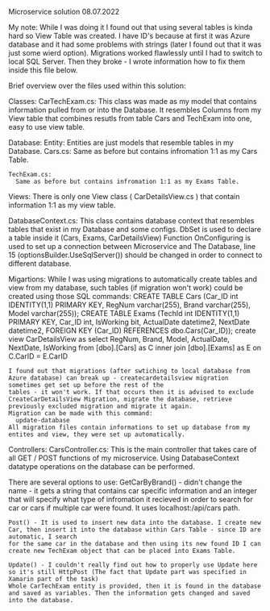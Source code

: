 Microservice solution
08.07.2022

My note:
While I was doing it I found out that using several tables is kinda hard so View Table was created.
I have ID's because at first it was Azure database and it had some problems with strings (later I found out that it was just some wierd option).
Migrations worked flawlessly until I had to switch to local SQL Server. Then they broke - I wrote information how to fix them inside this file below.



Brief overview over the files used within this solution:

Classes:
  CarTechExam.cs:
    This class was made as my model that contains information pulled from or into the Database.
    It resembles Columns from my View table that combines resutls from table Cars and TechExam into one, easy to use view table.

Database:
  Entity:
  Entities are just models that resemble tables in my Database.
    Cars.cs:
      Same as before but contains infromation 1:1 as my Cars Table.

    TechExam.cs:
      Same as before but contains infromation 1:1 as my Exams Table.
      
   Views:
    There is only one View class ( CarDetailsView.cs ) that contain information 1:1 as my view table.
  
  DatabaseContext.cs:
    This class contains database context that resembles tables that exist in my Database and some configs.
    DbSet<T> is used to declare a table inside it (Cars, Exams, CarDetailsView)
    Function OnConfiguring is used to set up a connection between Microservice and The Database, line 15 (optionsBuilder.UseSqlServer()) should
    be changed in order to connect to different database.
  
  Migartions:
    While I was using migrations to automatically create tables and view from my database, such tables (if migration won't work) could be created
    using those SQL commands:
    CREATE TABLE Cars (Car_ID int IDENTITY(1,1) PRIMARY KEY, RegNum varchar(255), Brand varchar(255), Model varchar(255));
    CREATE TABLE Exams (TechId int IDENTITY(1,1) PRIMARY KEY, Car_ID int, IsWorking bit, ActualDate datetime2, NextDate datetime2, FOREIGN KEY (Car_ID) REFERENCES dbo.Cars(Car_ID));
    create view CarDetailsView as select RegNum, Brand, Model, ActualDate, NextDate, IsWorking from [dbo].[Cars] as C inner join [dbo].[Exams] as E on C.CarID = E.CarID 
    
    I found out that migrations (after swtiching to local database from Azure database) can break up - createcardetailsview migration sometimes get set up before the rest of the 
    tables - it won't work. If that occurs then it is advised to exclude CreateCarDetailsView Migration, migrate the database, retrieve previously excluded migration and migrate it again.
    Migration can be made with this command:
      update-database
    All migration files contain informations to set up database from my entites and view, they were set up automatically.

Controllers:
  CarsController.cs:
    This is the main controller that takes care of all GET / POST functions of my microservice. Using DatabaseContext datatype operations
    on the database can be performed.
  
  There are several options to use:
    GetCarByBrand() - didn't change the name - it gets a string that contains car specific information and an integer that will specify what type
    of infromation it recieved in order to search for car or cars if multiple car were found. It uses localhost:<port>/api/cars path.
  
    Post() - It is used to insert new data into the database. I create new Car, then insert it into the database within Cars Table - since ID are automatic, I search
    for the same car in the database and then using its new found ID I can create new TechExam object that can be placed into Exams Table.
    
    Update() - I couldn't really find out how to properly use Update here so it's still HttpPost (The fact that Update part was specified in Xamarin part of the task)
    Whole CarTechExam entity is provided, then it is found in the database and saved as variables. Then the information gets changed and saved into the database.
